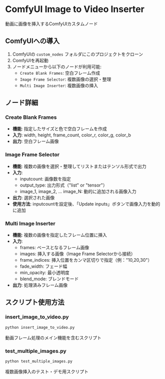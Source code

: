 # ComfyUI Image to Video Inserter

動画に画像を挿入するComfyUIカスタムノード

## ComfyUIへの導入

1. ComfyUIの `custom_nodes` フォルダにこのプロジェクトをクローン
2. ComfyUIを再起動
3. ノードメニューから以下のノードが利用可能:
   - `Create Blank Frames`: 空白フレーム作成
   - `Image Frame Selector`: 複数画像の選択・整理
   - `Multi Image Inserter`: 複数画像の挿入

## ノード詳細

### Create Blank Frames
- **機能**: 指定したサイズと色で空白フレームを作成
- **入力**: width, height, frame_count, color_r, color_g, color_b
- **出力**: 空白フレーム画像

### Image Frame Selector
- **機能**: 複数の画像を選択・整理してリストまたはテンソル形式で出力
- **入力**: 
  - inputcount: 画像数を指定
  - output_type: 出力形式（"list" or "tensor"）
  - image_1, image_2, ... image_N: 動的に追加される画像入力
- **出力**: 選択された画像
- **使用方法**: inputcountを設定後、「Update inputs」ボタンで画像入力を動的に追加

### Multi Image Inserter  
- **機能**: 複数の画像を指定したフレーム位置に挿入
- **入力**:
  - frames: ベースとなるフレーム画像
  - images: 挿入する画像（Image Frame Selectorから接続）
  - frame_indices: 挿入位置をカンマ区切りで指定（例："10,20,30"）
  - fade_width: フェード幅
  - min_opacity: 最小透明度
  - blend_mode: ブレンドモード
- **出力**: 処理済みフレーム画像

## スクリプト使用方法

### insert_image_to_video.py
```bash
python insert_image_to_video.py
```
動画フレーム処理のメイン機能を含むスクリプト

### test_multiple_images.py
```bash
python test_multiple_images.py
```
複数画像挿入のテスト・デモ用スクリプト